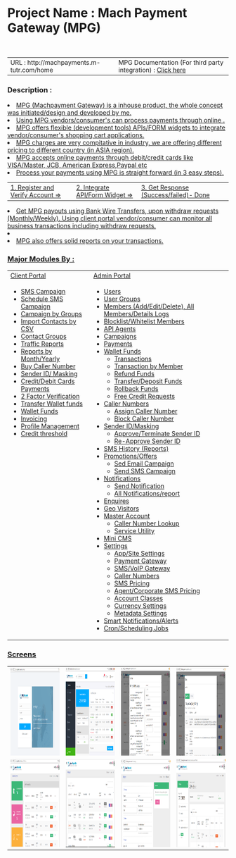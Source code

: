 <h1>Project Name : Mach Payment Gateway (MPG) </h1><br>
<table class="table table-striped">
<tr>
<td>
URL : http://machpayments.m-tutr.com/home 
</td>

<td>
 MPG Documentation (For third party integration) : <a href="https://github.com/saidasoft/v-dragon/blob/master/API-Document_MPayments.docx">Click here</a>
</td>
</tr>
</table>

<h3>Description :</h3>
<u>
<li>MPG (Machpayment Gateway) is a inhouse product, the whole concept was initiated/design 
and developed by me. </li>

<li>Using MPG vendors/consumer's can process payments through online .</li>
<li>MPG offers flexible (development tools) APIs/FORM widgets to integrate vendor/consumer's shopping cart applications. </li>
<li>MPG charges are very compitative in industry, we are offering different pricing to different country (in ASIA region).</li>
<li>MPG accepts online payments through debit/credit cards like VISA/Master, JCB, American Express,Paypal etc  </li>
<li>Process your payments using MPG is straight forward (in 3 easy steps).<br>
    <table>
	<tr>
	 <td>1. Register and Verify Account => </td>
	 <td>2. Integrate API/Form Widget => </td>
	 <td>3. Get Response (Success/failed)- Done </td>
	 </tr>
	</table>
</li>
<li> Get MPG payouts using Bank Wire Transfers, upon withdraw requests (Monthly/Weekly).
Using client portal vendor/consumer can monitor all business transactions including withdraw requests.</li>
<li>
<li>
 MPG also offers solid reports on your transactions.
</li>

 
</ul>

<h3>Major Modules By : </h3>
<table class="table table-striped" width="100%">
<tr>
 <td>Client Portal</td>
 <td>Admin Portal</td>
</tr>

<tr>
<td style="vertical-align:top">
 
<ul>
 <li>SMS Campaign</li>
 <li>Schedule SMS Campaign</li>
 <li>Campaign by Groups</li>
 <li>Import Contacts by CSV</li>
 <li>Contact Groups</li>
 <li>Traffic Reports</li>
 <li>Reports by Month/Yearly</li>
 <li>Buy Caller Number</li>
 <li>Sender ID/ Masking </li>
 <li>Credit/Debit Cards Payments</li>
 <li>2 Factor Verification</li>
 <li>Transfer Wallet funds</li>
 <li>Wallet Funds</li>
 <li>Invoicing</li>
 <li>Profile Management</li>
 <li>Credit threshold </li>
</ul>
</td>
 
<td>
<ul>
 <li>Users</li>
 <li>User Groups</li>
 <li>Members (Add/Edit/Delete), All Members/Details Logs </li>
 <li>Blocklist/Whitelist Members</li>
 <li>API Agents</li>
 <li>Campaigns </li>
 <li>Payments</li>
 <li>
   Wallet Funds
   <ul>
   <li>Transactions</li>
   <li>Transaction by Member</li>
   <li>Refund Funds</li>
   <li>Transfer/Deposit Funds</li>
   <li>Rollback Funds</li>
   <li>Free Credit Requests</li>
   </ul>
 </li>
 <li>
   Caller Numbers
   <ul>
   <li>Assign Caller Number</li>
   <li>Block Caller Number</li>
   </ul>
 </li>
 <li>
   Sender ID/Masking
   <ul>
   <li>Approve/Terminate Sender ID</li>
   <li>Re-Approve Sender ID</li>
   </ul>
 </li>
 <li>SMS History (Reports)</li>
 <li>
   Promotions/Offers
   <ul>
   <li>Sed Email Campaign </li>
   <li>Send SMS Campaign</li>
   </ul>
 </li>
 <li>
   Notifications
   <ul>
   <li>Send Notification</li>
   <li>All Notifications/report</li>
   </ul>
 </li>
 <li>Enquires</li>
 <li>Geo Visitors</li>
 <li>
   Master Account
   <ul>
   <li>Caller Number Lookup</li>
   <li>Service Utility</li>
   </ul>
 </li>
 <li>Mini CMS</li>
 <li>
   Settings
   <ul>
   <li>App/Site Settings</li>
   <li>Payment Gateway</li>
   <li>SMS/VoIP Gateway</li>
   <li>Caller Numbers</li>
   <li>SMS Pricing</li>
   <li>Agent/Corporate SMS Pricing</li>
   <li>Account Classes</li>
   <li>Currency Settings</li>
   <li>Metadata Settings</li>

   </ul>
 </li>
 <li>Smart Notifications/Alerts</li>
 <li>Cron/Scheduling Jobs</li>
</ul>
</td>
</tr>
</table>
 
<h3>Screens</h3>
 <table>
 <tr>
 <td>
 <img src="images/agent-login.png" alt="client login" width="200" height="200"/>
 </td>
 <td>
 <img src="images/agent-dashboard.png" alt="client dashboard" width="200" height="200"/>
 </td>
  <td>
 <img src="images/agent-form.png" alt="client form" width="200" height="200"/>
 </td>
 <td>
 <img src="images/agent-api.png" alt="client api" width="200" height="200"/>
 </td>
 </tr>

  <tr>
 <td>
 <img src="images/admin-dashboard.png" alt="admin dashboard" width="200" height="200"/>
 </td>
 <td>
 <img src="images/admin-agents.png" alt="api agents" width="200" height="200"/>
 </td>
  <td>
 <img src="images/admin-settings.png" alt="admin settings" width="200" height="200"/>
 </td>
 <td>
 <img src="images/admin-agent-details.png" alt="client details" width="200" height="200"/>
 </td>
 </tr>
 
 </table>
